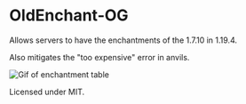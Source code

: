 # OldEnchant-OG

Allows servers to have the enchantments of the 1.7.10 in 1.19.4.

Also mitigates the "too expensive" error in anvils.

![Gif of enchantment table](https://img.groupez.dev/zoldenchant/enchant.gif)

Licensed under MIT.
